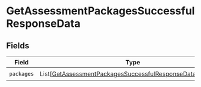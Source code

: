 # GetAssessmentPackagesSuccessfulResponseData


## Fields

| Field                                                                                                                                   | Type                                                                                                                                    | Required                                                                                                                                | Description                                                                                                                             |
| --------------------------------------------------------------------------------------------------------------------------------------- | --------------------------------------------------------------------------------------------------------------------------------------- | --------------------------------------------------------------------------------------------------------------------------------------- | --------------------------------------------------------------------------------------------------------------------------------------- |
| `packages`                                                                                                                              | List[[GetAssessmentPackagesSuccessfulResponseDataPackages](../../models/shared/getassessmentpackagessuccessfulresponsedatapackages.md)] | :heavy_check_mark:                                                                                                                      | N/A                                                                                                                                     |
